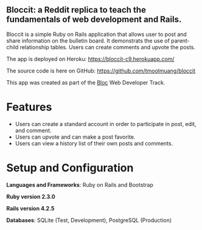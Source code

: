 ## Bloccit: a Reddit replica to teach the fundamentals of web development and Rails.

Bloccit is a simple Ruby on Rails application that allows user to post and share information on the bulletin board. 
It demonstrats the use of parent-child relationship tables. Users can create comments and upvote the posts.

The app is deployed on Heroku: https://bloccit-c9.herokuapp.com/

The source code is here on GitHub: https://github.com/tmoolmuang/bloccit

This app was created as part of the [Bloc](www.bloc.io) Web Developer Track.

# Features

+ Users can create a standard account in order to participate in post, edit, and comment.
+ Users can upvote and can make a post favorite.
+ Users can view a history list of their own posts and comments.

# Setup and Configuration

**Languages and Frameworks**: Ruby on Rails and Bootstrap

**Ruby version 2.3.0**

**Rails version 4.2.5**

**Databases**: SQLite (Test, Development), PostgreSQL (Production)
